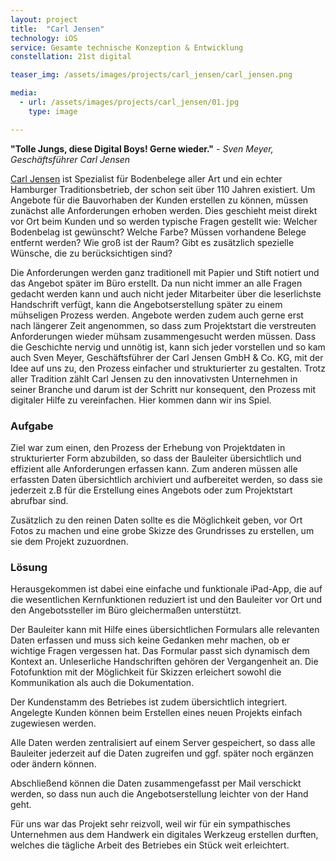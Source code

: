 ```yaml
---
layout: project
title:  "Carl Jensen"
technology: iOS
service: Gesamte technische Konzeption & Entwicklung
constellation: 21st digital

teaser_img: /assets/images/projects/carl_jensen/carl_jensen.png

media:
  - url: /assets/images/projects/carl_jensen/01.jpg
    type: image

---
```


__"Tolle Jungs, diese Digital Boys! Gerne wieder."__ - _Sven Meyer, Geschäftsführer Carl Jensen_

[Carl Jensen](http://www.carl-jensen.de) ist Spezialist für Bodenbelege aller Art und ein echter Hamburger Traditionsbetrieb, der schon seit über 110 Jahren existiert. 
Um Angebote für die Bauvorhaben der Kunden erstellen zu können, müssen zunächst alle Anforderungen erhoben werden. Dies geschieht meist direkt vor Ort beim Kunden und so werden typische Fragen gestellt wie: Welcher Bodenbelag ist gewünscht? Welche Farbe? Müssen vorhandene Belege entfernt werden? Wie groß ist der Raum?  Gibt es zusätzlich spezielle Wünsche, die zu berücksichtigen sind?

Die Anforderungen werden ganz traditionell mit Papier und Stift notiert und das Angebot später im Büro erstellt. Da nun nicht immer an alle Fragen gedacht werden kann und auch nicht jeder Mitarbeiter über die leserlichste Handschrift verfügt, kann die Angebotserstellung später zu einem mühseligen Prozess werden. Angebote werden zudem auch gerne erst nach längerer Zeit angenommen, so dass zum Projektstart die verstreuten Anforderungen wieder mühsam zusammengesucht werden müssen. Dass die Geschichte nervig und unnötig ist, kann sich jeder vorstellen und so kam auch Sven Meyer, Geschäftsführer der Carl Jensen GmbH & Co. KG, mit der Idee auf uns zu, den Prozess einfacher und strukturierter zu gestalten. Trotz aller Tradition zählt Carl Jensen zu den innovativsten Unternehmen in seiner Branche und darum ist der Schritt nur konsequent, den Prozess mit digitaler Hilfe zu vereinfachen. Hier kommen dann wir ins Spiel.

### Aufgabe

Ziel war zum einen, den Prozess der Erhebung von Projektdaten in strukturierter Form abzubilden, so dass der Bauleiter übersichtlich und effizient alle Anforderungen erfassen kann. Zum anderen müssen alle erfassten Daten übersichtlich archiviert und aufbereitet werden, so dass sie jederzeit z.B für die Erstellung eines Angebots oder zum Projektstart abrufbar sind.

Zusätzlich zu den reinen Daten sollte es die Möglichkeit geben, vor Ort Fotos zu machen und eine grobe Skizze des Grundrisses zu erstellen, um sie dem Projekt zuzuordnen.

### Lösung

Herausgekommen ist dabei eine einfache und funktionale iPad-App, die auf die wesentlichen Kernfunktionen reduziert ist und den Bauleiter vor Ort und den Angebotssteller im Büro gleichermaßen unterstützt.

Der Bauleiter kann mit Hilfe eines übersichtlichen Formulars alle relevanten Daten erfassen und muss sich keine Gedanken mehr machen, ob er wichtige Fragen vergessen hat. Das Formular passt sich dynamisch dem Kontext an. Unleserliche Handschriften gehören der Vergangenheit an. Die Fotofunktion mit der Möglichkeit für Skizzen erleichert sowohl die Kommunikation als auch die Dokumentation. 

Der Kundenstamm des Betriebes ist zudem übersichtlich integriert. Angelegte Kunden können beim Erstellen eines neuen Projekts einfach zugewiesen werden.

Alle Daten werden zentralisiert auf einem Server gespeichert, so dass alle Bauleiter jederzeit auf die Daten zugreifen und ggf. später noch ergänzen oder ändern können.

Abschließend können die Daten zusammengefasst per Mail verschickt werden, so dass nun auch die Angebotserstellung leichter von der Hand geht.

Für uns war das Projekt sehr reizvoll, weil wir für ein sympathisches Unternehmen aus dem Handwerk ein digitales Werkzeug erstellen durften, welches die tägliche Arbeit des Betriebes ein Stück weit erleichtert.

